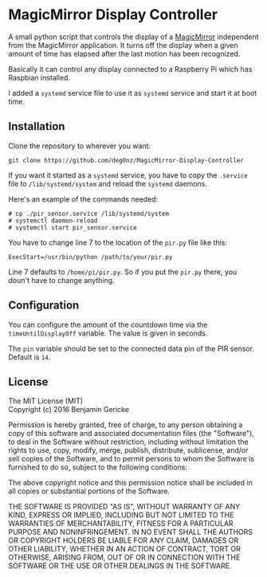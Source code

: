 # MagicMirror Display Controller

A small python script that controls the display of a [MagicMirror](https://github.com/MichMich/MagicMirror) independent from the MagicMirror application. It turns off the display when a given amount of time has elapsed after the last motion has been recognized.

Basically it can control any display connected to a Raspberry Pi which has Raspbian installed.

I added a `systemd` service file to use it as `systemd` service and start it at boot time.

## Installation

Clone the repository to wherever you want:

`git clone https://github.com/deg0nz/MagicMirror-Display-Controller`

If you want it started as a `systemd` service, you have to copy the `.service` file to `/lib/systemd/system` and reload the `systemd` daemons.

Here's an example of the commands needed:

```
# cp ./pir_sensor.service /lib/systemd/system
# systemctl daemon-reload
# systemctl start pir_sensor.service
```

You have to change line 7 to the location of the `pir.py` file like this:

`ExecStart=/usr/bin/python /path/to/your/pir.py`

Line 7 defaults to `/home/pi/pir.py`. So if you put the `pir.py` there, you doun't have to change anything.


## Configuration

You can configure the amount of the countdown time via the `timeUntilDisplayOff` variable. The value is given in seconds. 

The `pin` variable should be set to the connected data pin of the PIR sensor. Default is `14`.

## License

The MIT License (MIT)   
Copyright (c) 2016 Benjamin Gericke

Permission is hereby granted, free of charge, to any person obtaining a copy of this software and associated documentation files (the "Software"), to deal in the Software without restriction, including without limitation the rights to use, copy, modify, merge, publish, distribute, sublicense, and/or sell copies of the Software, and to permit persons to whom the Software is furnished to do so, subject to the following conditions:

The above copyright notice and this permission notice shall be included in all copies or substantial portions of the Software.

THE SOFTWARE IS PROVIDED "AS IS", WITHOUT WARRANTY OF ANY KIND, EXPRESS OR IMPLIED, INCLUDING BUT NOT LIMITED TO THE WARRANTIES OF MERCHANTABILITY, FITNESS FOR A PARTICULAR PURPOSE AND NONINFRINGEMENT. IN NO EVENT SHALL THE AUTHORS OR COPYRIGHT HOLDERS BE LIABLE FOR ANY CLAIM, DAMAGES OR OTHER LIABILITY, WHETHER IN AN ACTION OF CONTRACT, TORT OR OTHERWISE, ARISING FROM, OUT OF OR IN CONNECTION WITH THE SOFTWARE OR THE USE OR OTHER DEALINGS IN THE SOFTWARE.

